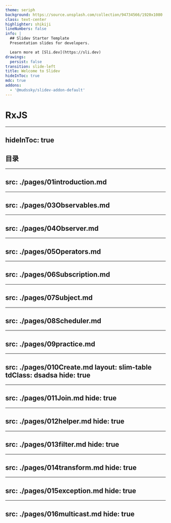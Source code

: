 ```yaml
---
theme: seriph
background: https://source.unsplash.com/collection/94734566/1920x1080
class: text-center
highlighter: shikiji
lineNumbers: false
info: |
  ## Slidev Starter Template
  Presentation slides for developers.

  Learn more at [Sli.dev](https://sli.dev)
drawings:
  persist: false
transition: slide-left
title: Welcome to Slidev
hideInToc: true
mdc: true
addons:
  - '@mudssky/slidev-addon-default'
---
```




# RxJS

---
hideInToc: true
---

## 目录

<Toc columns="4" />

---
src: ./pages/01introduction.md
---

---
src: ./pages/03Observables.md
---

---
src: ./pages/04Observer.md
---

---
src: ./pages/05Operators.md
---

---
src: ./pages/06Subscription.md
---

---
src: ./pages/07Subject.md
---

---
src: ./pages/08Scheduler.md
---

---
src: ./pages/09practice.md
---

---
src: ./pages/010Create.md
layout: slim-table
tdClass: dsadsa
hide: true
---

---
src: ./pages/011Join.md
hide: true
---

---
src: ./pages/012helper.md
hide: true
---

---
src: ./pages/013filter.md
hide: true
---

---
src: ./pages/014transform.md
hide: true
---

---
src: ./pages/015exception.md
hide: true
---

---
src: ./pages/016multicast.md
hide: true
---
